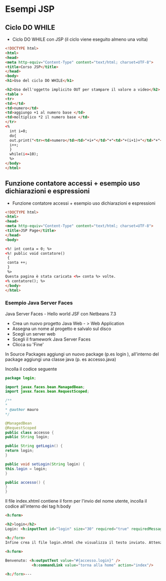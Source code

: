 # Esempi JSP

## Ciclo DO WHILE

* Ciclo DO WHILE con JSP
 (il ciclo viene eseguito almeno una volta)

```html
<!DOCTYPE html>
<html>
<head>
<meta http-equiv="Content-Type" content="text/html; charset=UTF-8">
<title>Corso JSP</title>
</head>
<body>
<h1>Uso del ciclo DO WHILE</h1>

<h2>Uso dell'oggetto implicito OUT per stampare il valore a video</h2>
<table >
<tr>
<td></td>
<td>numero</td>
<td>aggiungo +1 al numero base </td>
<td>moltiplico *2 il numero base </td>
</tr>
<%
  int i=0;
  do{
  out.print("<tr><td>numero</td><td>"+i+"</td>"+"<td>"+(i+1)+"</td>"+"<td>"+(i*2)+"</td></tr>");
  i++;
  }
  while(i<=10);
  %>
</body>
</html>
```

## Funzione contatore accessi + esempio uso dichiarazioni e espressioni

* Funzione contatore accessi + esempio uso dichiarazioni e espressioni

```html
<!DOCTYPE html>
<html>
<head>
<meta http-equiv="Content-Type" content="text/html; charset=UTF-8">
<title>JSP Page</title>
</head>
<body>

<%! int conta = 0; %>
<%! public void contatore()
 {
 conta ++;
 }
 %>
Questa pagina è stata caricata <%= conta %> volte.
<% contatore(); %>
</body>
</html>
```

### Esempio Java Server Faces

Java Server Faces - Hello world JSF con Netbeans 7.3

* Crea un nuovo progetto Java Web - > Web Application
* Assegna un nome al progetto e salvalo sul disco
* Scegli un server web
* Scegli il framework Java Server Faces
* Clicca su 'Fine'

In Source Packages aggiungi un nuovo package (p.es login ), all'interno del package aggiungi una classe java (p. es accesso.java)

Incolla il codice seguente

```java
package login;

import javax.faces.bean.ManagedBean;
import javax.faces.bean.RequestScoped;

/**
*
* @author mauro
*/

@ManagedBean
@RequestScoped
public class accesso {
public String login;

public String getLogin() {
return login;
}

public void setLogin(String login) {
this.login = login;
}

public accesso() {
}
}
```

Il file index.xhtml contiene il form per l'invio del nome utente, incolla il codice all'interno dei tag h:body

```html
<h:form>

<h2>login</h2>
Login: <h:inputText id="login" size="30" required="true" requiredMessage="inserisci nome utente" value="#{accesso.login}" />

<h:/form>
Infine crea il file login.xhtml che visualizza il testo inviato. Attenzione! Anche questo codice dovrà compreso all'interno dei tag h:form, così come il campo input per l'invio del testo.
    
<h:form>

Benvenuto: <h:outputText value="#{accesso.login}" />
            <h:commandLink value="torna alla home" action="index"/>

<h:/form>---
```
